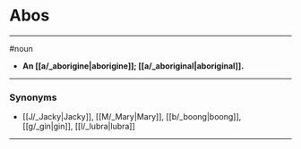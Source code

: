 # Abos
---
#noun
- **An [[a/_aborigine|aborigine]]; [[a/_aboriginal|aboriginal]].**
---
### Synonyms
- [[J/_Jacky|Jacky]], [[M/_Mary|Mary]], [[b/_boong|boong]], [[g/_gin|gin]], [[l/_lubra|lubra]]
---
